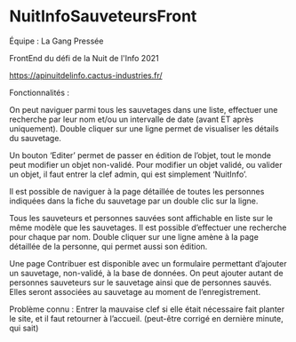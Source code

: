 # NuitInfoSauveteursFront

Équipe : La Gang Pressée

FrontEnd du défi de la Nuit de l'Info 2021

https://apinuitdelinfo.cactus-industries.fr/

Fonctionnalités :

On peut naviguer parmi tous les sauvetages dans une liste, effectuer une recherche par leur nom et/ou un intervalle de date (avant ET après uniquement). Double cliquer sur une ligne permet de visualiser les détails du sauvetage.

Un bouton ‘Editer’ permet de passer en édition de l’objet, tout le monde peut modifier un objet non-validé. Pour modifier un objet validé, ou valider un objet, il faut entrer la clef admin, qui est simplement ‘NuitInfo’.

Il est possible de naviguer à la page détaillée de toutes les personnes indiquées dans la fiche du sauvetage par un double clic sur la ligne.

Tous les sauveteurs et personnes sauvées sont affichable en liste sur le même modèle que les sauvetages. Il est possible d’effectuer une recherche pour chaque par nom. Double cliquer sur une ligne amène à la page détaillée de la personne, qui permet aussi son édition.

Une page Contribuer est disponible avec un formulaire permettant d’ajouter un sauvetage, non-validé, à la base de données. On peut ajouter autant de personnes sauveteurs sur le sauvetage ainsi que de personnes sauvés. Elles seront associées au sauvetage au moment de l’enregistrement.

Problème connu :
Entrer la mauvaise clef si elle était nécessaire fait planter le site, et il faut retourner à l’accueil. (peut-être corrigé en dernière minute, qui sait)

